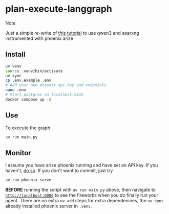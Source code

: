 # plan-execute-langgraph

> [!NOTE]
> Just a simple re-write of [this tutorial](https://langchain-ai.lang.chat/langgraph/tutorials/plan-and-execute/plan-and-execute/) to use qwen3 and searxng instrumented with phoenix arize


## Install

```bash
uv venv
source .venv/bin/activate
uv sync
cp .env.example .env 
# Add your own phoenix api key and endpoints
nano .env
# Start postgres on localhost:5432
docker compose up -d
```

## Use
To execute the graph

```bash
uv run main.py
```

## Monitor 
I assume you have arize phoenix running and have set an API key. If you haven't, [do so](https://github.com/odellus/homelab). If you don't want to commit, just try

```bash
uv run phoenix serve
```

**BEFORE** running the script with `uv run main.py` above, then navigate to [`http://localhost:6006`](http://localhost:6006) to see the fireworks when you do finally run your agent. There are no extra `uv add` steps for extra dependencies, the `uv sync` already installed phoenix server in `.venv`.